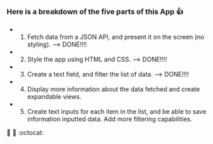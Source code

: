 ### Here is a breakdown of the five parts of this App :+1:

* 1) Fetch data from a JSON API, and present it on the screen (no styling).
--> DONE!!!!
* 2) Style the app using HTML and CSS.
--> DONE!!!!
* 3) Create a text field, and filter the list of data.
--> DONE!!!!
* 4) Display more information about the data fetched and create expandable views.

* 5) Create text inputs for each item in the list, and be able to save information inputted data. Add more filtering capabilities.

:rocket: :metal: :octocat: 